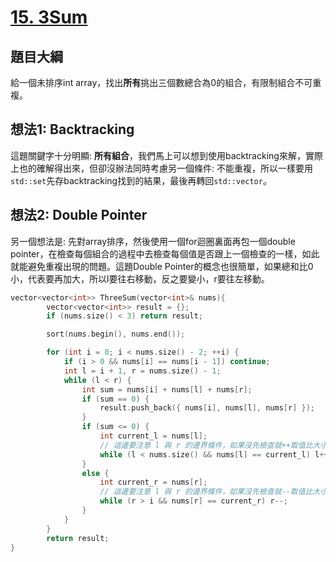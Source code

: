 # [15. 3Sum](https://leetcode.com/problems/3sum/)

## 題目大綱
給一個未排序int array，找出**所有**挑出三個數總合為0的組合，有限制組合不可重複。

## 想法1: Backtracking
這題關鍵字十分明顯: **所有組合**，我們馬上可以想到使用backtracking來解，實際上也的確解得出來，但卻沒辦法同時考慮另一個條件: 不能重複，所以一樣要用`std::set`先存backtracking找到的結果，最後再轉回`std::vector`。

## 想法2: Double Pointer
另一個想法是: 先對array排序，然後使用一個for迴圈裏面再包一個double pointer，在檢查每個組合的過程中去檢查每個值是否跟上一個檢查的一樣，如此就能避免重複出現的問題。這題Double Pointer的概念也很簡單，如果總和比0小，代表要再加大，所以l要往右移動，反之要變小，r要往左移動。

```cpp
vector<vector<int>> ThreeSum(vector<int>& nums){
		vector<vector<int>> result = {};
		if (nums.size() < 3) return result;

		sort(nums.begin(), nums.end());

		for (int i = 0; i < nums.size() - 2; ++i) {
			if (i > 0 && nums[i] == nums[i - 1]) continue;
			int l = i + 1, r = nums.size() - 1;
			while (l < r) {
				int sum = nums[i] + nums[l] + nums[r];
				if (sum == 0) {
					result.push_back({ nums[i], nums[l], nums[r] });
				}
				if (sum <= 0) {
					int current_l = nums[l];
                    // 這邊要注意 l 與 r 的邊界條件，如果沒先檢查就++取值比大小，會overflow
					while (l < nums.size() && nums[l] == current_l) l++;
				}
				else {
					int current_r = nums[r];
                    // 這邊要注意 l 與 r 的邊界條件，如果沒先檢查就--取值比大小，會overflow
					while (r > i && nums[r] == current_r) r--;
				}
			}
		}
		return result;
}
```